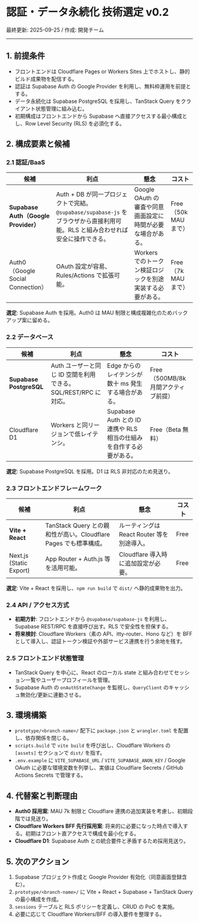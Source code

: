 # 認証・データ永続化 技術選定 v0.2

最終更新: 2025-09-25 / 作成: 開発チーム

---

## 1. 前提条件
- フロントエンドは Cloudflare Pages or Workers Sites 上でホストし、静的ビルド成果物を配信する。
- 認証は Supabase Auth の Google Provider を利用し、無料枠運用を前提とする。
- データ永続化は Supabase PostgreSQL を採用し、TanStack Query をクライアント状態管理に組み込む。
- 初期構成はフロントエンドから Supabase へ直接アクセスする最小構成とし、Row Level Security (RLS) を必須化する。

## 2. 構成要素と候補

### 2.1 認証/BaaS
| 候補 | 利点 | 懸念 | コスト |
| --- | --- | --- | --- |
| **Supabase Auth（Google Provider）** | Auth + DB が同一プロジェクトで完結。`@supabase/supabase-js` をブラウザから直接利用可能。RLS と組み合わせれば安全に操作できる。 | Google OAuth の審査や同意画面設定に時間が必要な場合がある。 | Free（50k MAU まで） |
| Auth0（Google Social Connection） | OAuth 設定が容易、Rules/Actions で拡張可能。 | Workers でのトークン検証ロジックを別途実装する必要がある。 | Free（7k MAU まで） |

**選定**: Supabase Auth を採用。Auth0 は MAU 制限と構成複雑化のためバックアップ案に留める。

### 2.2 データベース
| 候補 | 利点 | 懸念 | コスト |
| --- | --- | --- | --- |
| **Supabase PostgreSQL** | Auth ユーザーと同じ ID 空間を利用できる。SQL/REST/RPC に対応。 | Edge からのレイテンシが数十 ms 発生する場合がある。 | Free（500MB/8k 月間アクティブ前提） |
| Cloudflare D1 | Workers と同リージョンで低レイテンシ。 | Supabase Auth との ID 連携や RLS 相当の仕組みを自作する必要がある。 | Free（Beta 無料） |

**選定**: Supabase PostgreSQL を採用。D1 は RLS 非対応のため見送り。

### 2.3 フロントエンドフレームワーク
| 候補 | 利点 | 懸念 | コスト |
| --- | --- | --- | --- |
| **Vite + React** | TanStack Query との親和性が高い。Cloudflare Pages でも標準構成。 | ルーティングは React Router 等を別途導入。 | Free |
| Next.js (Static Export) | App Router + Auth.js 等を活用可能。 | Cloudflare 導入時に追加設定が必要。 | Free |

**選定**: Vite + React を採用し、`npm run build` で `dist/` へ静的成果物を出力。

### 2.4 API / アクセス方式
- **初期方針**: フロントエンドから `@supabase/supabase-js` を利用し、Supabase REST/RPC を直接呼び出す。RLS で安全性を担保する。
- **将来検討**: Cloudflare Workers（素の API、itty-router、Hono など）を BFF として導入し、認証トークン検証や外部サービス連携を行う余地を残す。

### 2.5 フロントエンド状態管理
- TanStack Query を中心に、React のローカル state と組み合わせてセッション一覧やユーザープロフィールを管理。
- Supabase Auth の `onAuthStateChange` を監視し、`QueryClient` のキャッシュ無効化/更新に連動させる。

## 3. 環境構築
- `prototype/<branch-name>/` 配下に `package.json` と `wrangler.toml` を配置し、依存関係を閉じる。
- `scripts.build` で `vite build` を呼び出し、Cloudflare Workers の `[assets]` セクションで `dist/` を指す。
- `.env.example` に `VITE_SUPABASE_URL` / `VITE_SUPABASE_ANON_KEY` / Google OAuth に必要な環境変数を列挙し、実値は Cloudflare Secrets / GitHub Actions Secrets で管理する。

## 4. 代替案と判断理由
- **Auth0 採用案**: MAU 7k 制限と Cloudflare 連携の追加実装を考慮し、初期段階では見送り。
- **Cloudflare Workers BFF 先行採用案**: 将来的に必要になった時点で導入する。初期はフロント直アクセスで構成を最小化する。
- **Cloudflare D1**: Supabase Auth との統合要件と矛盾するため採用見送り。

## 5. 次のアクション
1. Supabase プロジェクト作成と Google Provider 有効化（同意画面登録含む）。
2. `prototype/<branch-name>/` に Vite + React + Supabase + TanStack Query の最小構成を作成。
3. `sessions` テーブルと RLS ポリシーを定義し、CRUD の PoC を実施。
4. 必要に応じて Cloudflare Workers/BFF の導入要件を整理する。
